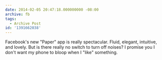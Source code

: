 ```yaml
---
date: 2014-02-05 20:47:18.000000000 -08:00
archive: fb
tags: 
  - Archive Post
id: '1391662038'
---
```


Facebook's new "Paper" app is really spectacular. Fluid, elegant, intuitive, and lovely. But is there really no switch to turn off noises? I promise you I don't want my phone to bloop when I "like" something.
